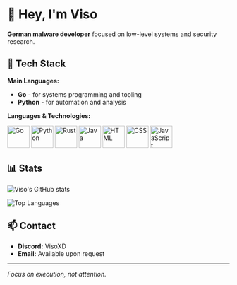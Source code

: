 # 👋 Hey, I'm Viso

**German malware developer** focused on low-level systems and security research.

## 🔧 Tech Stack

**Main Languages:**
- **Go** - for systems programming and tooling
- **Python** - for automation and analysis

**Languages & Technologies:**

<div align="left">
  <img src="https://skill-icons.dev/icons?i=go" alt="Go" title="Go" width="50" height="50"/>
  <img src="https://skill-icons.dev/icons?i=python" alt="Python" title="Python" width="50" height="50"/>
  <img src="https://skill-icons.dev/icons?i=rust" alt="Rust" title="Rust" width="50" height="50"/>
  <img src="https://skill-icons.dev/icons?i=java" alt="Java" title="Java" width="50" height="50"/>
  <img src="https://skill-icons.dev/icons?i=html" alt="HTML" title="HTML" width="50" height="50"/>
  <img src="https://skill-icons.dev/icons?i=css" alt="CSS" title="CSS" width="50" height="50"/>
  <img src="https://skill-icons.dev/icons?i=js" alt="JavaScript" title="JavaScript" width="50" height="50"/>
</div>

## 📊 Stats

![Viso's GitHub stats](https://github-readme-stats.vercel.app/api?username=VisoXD&show_icons=true&theme=dark)

![Top Languages](https://github-readme-stats.vercel.app/api/top-langs/?username=VisoXD&layout=compact&theme=dark)

## 📫 Contact

- **Discord:** VisoXD
- **Email:** Available upon request

---

*Focus on execution, not attention.*
